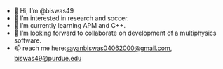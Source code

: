 - 👋 Hi, I’m @biswas49
- 👀 I’m interested in research and soccer.
- 🌱 I’m currently learning APM and C++.
- 💞️ I’m looking forward to collaborate on development of a multiphysics software.
- 📫 reach me here:sayanbiswas04062000@gmail.com, biswas49@purdue.edu

<!---
biswas49/biswas49 is a ✨ special ✨ repository because its `README.md` (this file) appears on your GitHub profile.
You can click the Preview link to take a look at your changes.
--->
